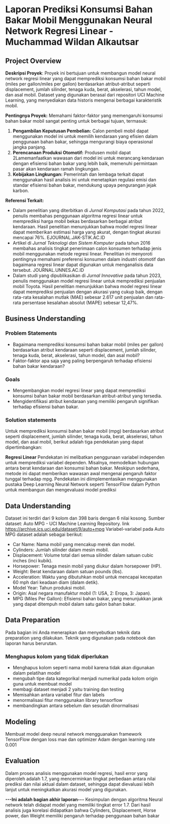 # Laporan Prediksi Konsumsi Bahan Bakar Mobil Menggunakan Neural Network Regresi Linear - Muchammad Wildan Alkautsar

## Project Overview
**Deskripsi Proyek**: Proyek ini bertujuan untuk membangun model neural network regresi linear yang dapat memprediksi konsumsi bahan bakar mobil (miles per gallon/miles per gallon) berdasarkan atribut-atribut seperti displacement, jumlah silinder, tenaga kuda, berat, akselerasi, tahun model, dan asal mobil. Dataset yang digunakan berasal dari repositori UCI Machine Learning, yang menyediakan data historis mengenai berbagai karakteristik mobil.

**Pentingnya Proyek:** Memahami faktor-faktor yang memengaruhi konsumsi bahan bakar mobil sangat penting untuk berbagai tujuan, termasuk:
1. **Pengambilan Keputusan Pembelian:** Calon pembeli mobil dapat menggunakan model ini untuk memilih kendaraan yang efisien dalam penggunaan bahan bakar, sehingga mengurangi biaya operasional jangka panjang.
2. **Perencanaan Produksi Otomotif:** Produsen mobil dapat 2Lamemanfaatkan wawasan dari model ini untuk merancang kendaraan dengan efisiensi bahan bakar yang lebih baik, memenuhi permintaan pasar akan kendaraan ramah lingkungan.
3. **Kebijakan Lingkungan:** Pemerintah dan lembaga terkait dapat menggunakan hasil analisis ini untuk menetapkan regulasi emisi dan standar efisiensi bahan bakar, mendukung upaya pengurangan jejak karbon.

**Referensi Terkait:**
- Dalam penelitian yang diterbitkan di *Jurnal Komputasi* pada tahun 2022, penulis membahas penggunaan algoritma regresi linear untuk memprediksi harga mobil bekas berdasarkan berbagai atribut kendaraan. Hasil penelitian menunjukkan bahwa model regresi linear dapat memberikan estimasi harga yang akurat, dengan tingkat akurasi mencapai 76%. 
EJOURNAL.JAK-STIK.AC.ID
- Artikel di *Jurnal Teknologi dan Sistem Komputer* pada tahun 2016 membahas analisis tingkat penerimaan calon konsumen terhadap jenis mobil menggunakan metode regresi linear. Penelitian ini menyoroti pentingnya memahami preferensi konsumen dalam industri otomotif dan bagaimana regresi linear dapat digunakan untuk menganalisis data tersebut. 
JOURNAL.UNNES.AC.ID
- Dalam studi yang dipublikasikan di *Jurnal Innovative* pada tahun 2023, penulis menggunakan model regresi linear untuk memprediksi penjualan mobil Toyota. Hasil penelitian menunjukkan bahwa model regresi linear dapat memprediksi penjualan dengan akurasi yang cukup baik, dengan rata-rata kesalahan mutlak (MAE) sebesar 2.617 unit penjualan dan rata-rata persentase kesalahan absolut (MAPE) sebesar 12,47%.

## Business Understanding

### Problem Statements
- Bagaimana memprediksi konsumsi bahan bakar mobil (miles per gallon) berdasarkan atribut kendaraan seperti displacement, jumlah silinder, tenaga kuda, berat, akselerasi, tahun model, dan asal mobil?
- Faktor-faktor apa saja yang paling berpengaruh terhadap efisiensi bahan bakar kendaraan?

### Goals
- Mengembangkan model regresi linear yang dapat memprediksi konsumsi bahan bakar mobil berdasarkan atribut-atribut yang tersedia.
- Mengidentifikasi atribut kendaraan yang memiliki pengaruh signifikan terhadap efisiensi bahan bakar.

### Solution statements
Untuk memprediksi konsumsi bahan bakar mobil (mpg) berdasarkan atribut seperti displacement, jumlah silinder, tenaga kuda, berat, akselerasi, tahun model, dan asal mobil, berikut adalah tiga pendekatan yang dapat dipertimbangkan:

**Regresi Linear** 
Pendekatan ini melibatkan penggunaan variabel independen untuk memprediksi variabel dependen. Misalnya, memodelkan hubungan antara berat kendaraan dan konsumsi bahan bakar. Meskipun sederhana, metode ini dapat memberikan wawasan awal mengenai pengaruh faktor tunggal terhadap mpg.
Pendekatan ini diimplementasikan menggunakan pustaka Deep Learning Neural Network seperti TensorFlow dalam Python untuk membangun dan mengevaluasi model prediksi  

## Data Understanding
Dataset ini terdiri dari 9 kolom dan 398 baris dengan 6 nilai kosong. Sumber dataset: Auto MPG - UCI Machine Learning Repository. link https://archive.ics.uci.edu/dataset/9/auto+mpg
Variabel-variabel pada Auto MPG dataset adalah sebagai berikut:
- Car Name: Nama mobil yang mencakup merek dan model.
- Cylinders: Jumlah silinder dalam mesin mobil.
- Displacement: Volume total dari semua silinder dalam satuan cubic inches (inci kubik).
- Horsepower: Tenaga mesin mobil yang diukur dalam horsepower (HP).
- Weight: Berat kendaraan dalam satuan pounds (lbs).
- Acceleration: Waktu yang dibutuhkan mobil untuk mencapai kecepatan 60 mph dari keadaan diam (dalam detik).
- Model Year: Tahun produksi mobil.
- Origin: Asal negara manufaktur mobil (1: USA, 2: Eropa, 3: Japan).
- MPG (Miles Per Gallon): Efisiensi bahan bakar, yang menunjukkan jarak yang dapat ditempuh mobil dalam satu galon bahan bakar.

## Data Preparation
Pada bagian ini Anda menerapkan dan menyebutkan teknik data preparation yang dilakukan. Teknik yang digunakan pada notebook dan laporan harus berurutan.

### Menghapus kolom yang tidak diperlukan
- Menghapus kolom seperti nama mobil karena tidak akan digunakan dalam pelatihan model
- mengubah tipe data kategorikal menjadi numerikal pada kolom origin guna untuk membuat model 
- membagi dataset menjadi 2 yaitu training dan testing
- Memisahkan antara variabel fitur dan labels
- menormalisasi fitur menggunakan library tensorflow
- membandingkan antara sebelum dan sesudah dinormalisasi

## Modeling
Membuat model deep neural network mengguanakan framework TensorFlow dengan loss mae dan optimizer Adam dengan learning rate 0.001

## Evaluation

Dalam proses analisis menggunakan model regresi, hasil error yang diperoleh adalah 1.7, yang mencerminkan tingkat perbedaan antara nilai prediksi dan nilai aktual dalam dataset, sehingga dapat dievaluasi lebih lanjut untuk meningkatkan akurasi model yang digunakan.


**---Ini adalah bagian akhir laporan---**
Kesimpulan dengan algoritma Neural network telah didapat model yang memiliki tingkat error 1.7.
Dari hasil analisis juga korelasi didapatkan bahwa Cylinders, Displacement, Horse power, dan Weight memiliki pengaruh terhadap penggunaan bahan bakar

